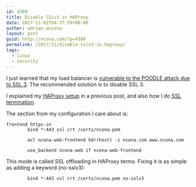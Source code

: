 ```yaml
---
id: 4389
title: Disable SSLv3 in HAProxy
date: 2017-11-02T04:37:59+00:00
author: adrian.ancona
layout: post
guid: http://ncona.com/?p=4389
permalink: /2017/11/disable-sslv3-in-haproxy/
tags:
  - linux
  - security
---
```

I just learned that my load balancer is [vulnerable to the POODLE attack due to SSL 3](https://blog.qualys.com/ssllabs/2014/10/15/ssl-3-is-dead-killed-by-the-poodle-attack). The recommended solution is to disable SSL 3.

I explained my [HAProxy setup](https://ncona.com/2016/07/simple-haproxy-setup/) in a previous post, and also how I do [SSL termination](https://ncona.com/2017/01/ssl-termination-with-ha-proxy/).

The section from my configuration I care about is:

```
frontend https-in
        bind *:443 ssl crt /certs/ncona.pem

        acl ncona-web-frontend hdr(host) -i ncona.com www.ncona.com

        use_backend ncona-web if ncona-web-frontend
```

This mode is called SSL offloading in HAProxy terms. Fixing it is as simple as adding a keyword (no-sslv3):

```
        bind *:443 ssl crt /certs/ncona.pem no-sslv3
```

<!--more-->
